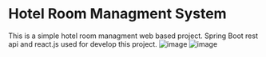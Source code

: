 # Hotel Room Managment System
This is a simple hotel room managment web based project. Spring Boot rest api and react.js used for develop this project. 
![image](https://user-images.githubusercontent.com/60886141/199646940-967d7424-ddcf-46b1-ab06-5bab3e0fcb74.png)
![image](https://user-images.githubusercontent.com/60886141/199647082-95fd9cc4-57b6-48cc-9511-a087e36d98c2.png)

